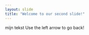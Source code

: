 ```yaml
---
layout: slide
title: "Welcome to our second slide!"
---
```

mijn tekst
Use the left arrow to go back!
